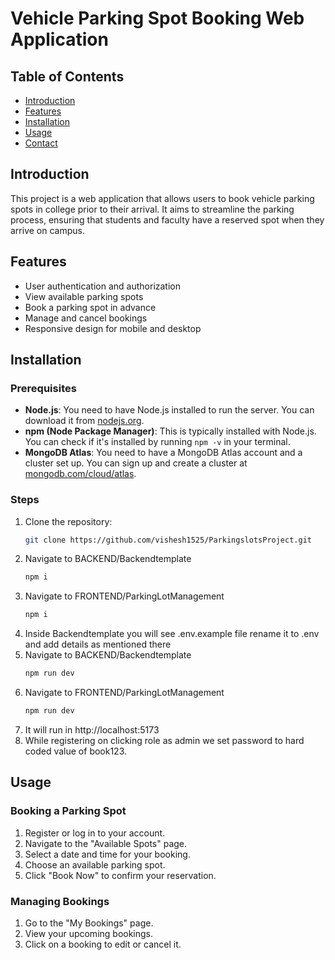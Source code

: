# Vehicle Parking Spot Booking Web Application

## Table of Contents
- [Introduction](#introduction)
- [Features](#features)
- [Installation](#installation)
- [Usage](#usage) 
- [Contact](#contact)

## Introduction
This project is a web application that allows users to book vehicle parking spots in college prior to their arrival. It aims to streamline the parking process, ensuring that students and faculty have a reserved spot when they arrive on campus.

## Features
- User authentication and authorization
- View available parking spots
- Book a parking spot in advance
- Manage and cancel bookings
- Responsive design for mobile and desktop

## Installation
### Prerequisites
- **Node.js**: You need to have Node.js installed to run the server. You can download it from [nodejs.org](https://nodejs.org/).
- **npm (Node Package Manager)**: This is typically installed with Node.js. You can check if it's installed by running `npm -v` in your terminal.
- **MongoDB Atlas**: You need to have a MongoDB Atlas account and a cluster set up. You can sign up and create a cluster at [mongodb.com/cloud/atlas](https://www.mongodb.com/cloud/atlas).

### Steps
1. Clone the repository:
   ```bash
   git clone https://github.com/vishesh1525/ParkingslotsProject.git
2. Navigate to BACKEND/Backendtemplate
   ```bash
   npm i
4. Navigate to FRONTEND/ParkingLotManagement
   ```bash
   npm i
6. Inside Backendtemplate you will see .env.example file
   rename it to .env and add details as mentioned there
7. Navigate to BACKEND/Backendtemplate
   ```bash
   npm run dev
9. Navigate to FRONTEND/ParkingLotManagement
   ```bash
   npm run dev
11. It will run in http://localhost:5173
12. While registering on clicking role as admin we set password to hard coded value of book123.


## Usage

### Booking a Parking Spot
1. Register or log in to your account.
2. Navigate to the "Available Spots" page.
3. Select a date and time for your booking.
4. Choose an available parking spot.
5. Click "Book Now" to confirm your reservation.

### Managing Bookings
1. Go to the "My Bookings" page.
2. View your upcoming bookings.
3. Click on a booking to edit or cancel it.

